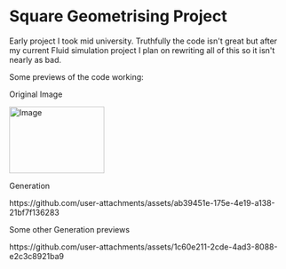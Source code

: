 <h1> Square Geometrising Project</h1>
<p>
Early project I took mid university. Truthfully the code isn't great but after my current Fluid simulation project I plan on rewriting all of this so it isn't nearly as bad. </p>

<p>
Some previews of the code working:</p>
<p> Original Image</p>
<img width="171" height="120" alt="Image" src="https://github.com/user-attachments/assets/128b9a08-51ff-46fa-816b-81d1bd019e62" />

<p> Generation</p>
https://github.com/user-attachments/assets/ab39451e-175e-4e19-a138-21bf7f136283

<p> Some other Generation previews</p>
https://github.com/user-attachments/assets/1c60e211-2cde-4ad3-8088-e2c3c8921ba9




